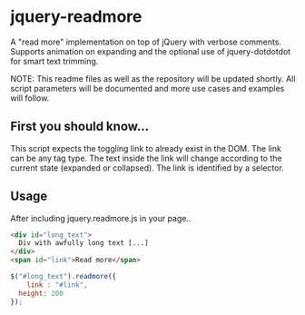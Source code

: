 # jquery-readmore
A "read more" implementation on top of jQuery with verbose comments. Supports animation on expanding and the optional use of jquery-dotdotdot for smart text trimming.

NOTE: This readme files as well as the repository will be updated shortly. All script parameters will be documented and more use cases and examples will follow.

First you should know...
------
This script expects the toggling link to already exist in the DOM. The link can be any tag type. The text inside the link will change according to the current state (expanded or collapsed). The link is identified by a selector.


Usage
------
After including jquery.readmore.js in your page..

```html
<div id="long_text">
  Div with awfully long text [...]
</div>
<span id="link">Read more</span>
```

```js
$("#long_text").readmore({
	link : "#link",
  height: 200
});
```
